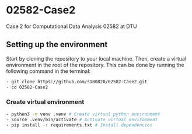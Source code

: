# 02582-Case2
Case 2 for Computational Data Analysis 02582 at DTU


## Setting up the environment
Start by cloning the repository to your local machine. Then, create a virtual environment in the root of the repository. This can be done by running the following command in the terminal:

```bash
- git clone https://github.com/s180820/02582-Case2.git
- cd 02582-Case2
```

### Create virtual environment
```bash
- python3 -m venv .venv # Create virtual python environment
- source .venv/bin/activate # Activate virtual environment
- pip install -r requirements.txt # Install dependencies
```
